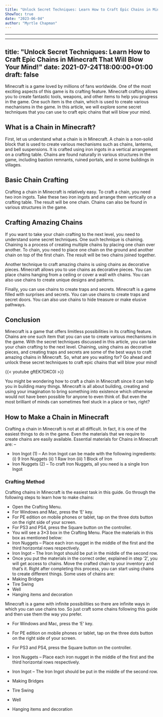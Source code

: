 ```yaml
---
title: "Unlock Secret Techniques: Learn How to Craft Epic Chains in Minecraft That Will Blow Your Mind!"
ShowToc: true 
date: "2023-06-04"
author: "Myrtle Chapman"
---
```

*****
---
title: "Unlock Secret Techniques: Learn How to Craft Epic Chains in Minecraft That Will Blow Your Mind!"
date: 2021-07-24T18:00:00+01:00
draft: false
---

Minecraft is a game loved by millions of fans worldwide. One of the most exciting aspects of this game is its crafting feature. Minecraft crafting allows you to create fantastic tools, weapons, and other items to help you progress in the game. One such item is the chain, which is used to create various mechanisms in the game. In this article, we will explore some secret techniques that you can use to craft epic chains that will blow your mind.

## What is a Chain in Minecraft?

First, let us understand what a chain is in Minecraft. A chain is a non-solid block that is used to create various mechanisms such as chains, lanterns, and bell suspensions. It is crafted using iron ingots in a vertical arrangement on a crafting table. Chains are found naturally in various structures in the game, including bastion remnants, ruined portals, and in some buildings in villages.

## Basic Chain Crafting

Crafting a chain in Minecraft is relatively easy. To craft a chain, you need two iron ingots. Take these two iron ingots and arrange them vertically on a crafting table. The result will be one chain. Chains can also be found in various structures in the game.

## Crafting Amazing Chains

If you want to take your chain crafting to the next level, you need to understand some secret techniques. One such technique is chaining. Chaining is a process of creating multiple chains by placing one chain over another. To chain, you need to place one chain on the ground and another chain on top of the first chain. The result will be two chains joined together.

Another technique to craft amazing chains is using chains as decorative pieces. Minecraft allows you to use chains as decorative pieces. You can place chains hanging from a ceiling or cover a wall with chains. You can also use chains to create unique designs and patterns.

Finally, you can use chains to create traps and secrets. Minecraft is a game filled with surprises and secrets. You can use chains to create traps and secret doors. You can also use chains to hide treasure or make elusive pathways.

## Conclusion

Minecraft is a game that offers limitless possibilities in its crafting feature. Chains are one such item that you can use to create various mechanisms in the game. With the secret techniques discussed in this article, you can take your chain crafting to the next level. Chaining, using chains as decorative pieces, and creating traps and secrets are some of the best ways to craft amazing chains in Minecraft. So, what are you waiting for? Go ahead and unlock these secret techniques to craft epic chains that will blow your mind!

{{< youtube gftEK7DKC0I >}} 



You might be wondering how to craft a chain in Minecraft since it can help you in building many things. Minecraft is all about building, creating and using your imagination to bring something into existence which otherwise would not have been possible for anyone to even think of. But even the most brilliant of minds can sometimes feel stuck in a place or two, right?
 
## How to Make a Chain in Minecraft
 
Crafting a chain in Minecraft is not at all difficult. In fact, it is one of the easiest things to do in the game. Even the materials that we require to create chains are easily available. Essential materials for Chains in Minecraft are: –
 
- Iron Ingot (1) – An Iron Ingot can be made with the following ingredients: (i) 9 Iron Nuggets (ii) 1 Raw Iron (iii) 1 Block of Iron
 - Iron Nuggets (2) – To craft Iron Nuggets, all you need is a single Iron Ingot

 
### Crafting Method
 
Crafting chains in Minecraft is the easiest task in this guide. Go through the following steps to learn how to make chains:
 
- Open the Crafting Menu.
 - For Windows and Mac, press the ‘E’ key.
 - For PE edition on mobile phones or tablet, tap on the three dots button on the right side of your screen.
 - For PS3 and PS4, press the Square button on the controller.
 - You will see a 3×3 box in the Crafting Menu. Place the materials in this box as mentioned below:
 - Iron Nuggets – Place each iron nugget in the middle of the first and the third horizontal rows respectively.
 - Iron Ingot – The Iron Ingot should be put in the middle of the second row.
 - Once you put the materials in the correct order, explained in step ‘2’, you will get access to chains. Move the crafted chain to your inventory and that’s it. Right after completing this process, you can start using chains to create different things. Some uses of chains are:
 - Making Bridges
 - Tire Swing
 - Well
 - Hanging items and decoration

 
Minecraft is a game with infinite possibilities so there are infinite ways in which you can use chains too. So just craft some chains following this guide and then use them the way you prefer.
 
- For Windows and Mac, press the ‘E’ key.
 - For PE edition on mobile phones or tablet, tap on the three dots button on the right side of your screen.
 - For PS3 and PS4, press the Square button on the controller.

 
- Iron Nuggets – Place each iron nugget in the middle of the first and the third horizontal rows respectively.
 - Iron Ingot – The Iron Ingot should be put in the middle of the second row.

 
- Making Bridges
 - Tire Swing
 - Well
 - Hanging items and decoration





